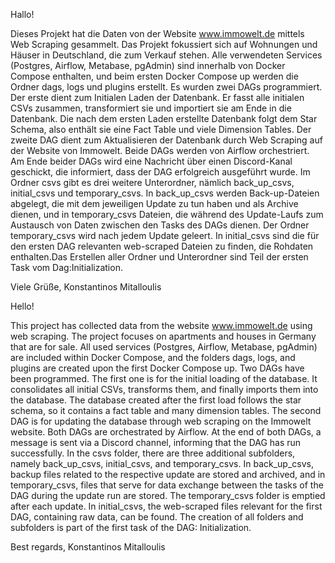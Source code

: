 Hallo!

Dieses Projekt hat die Daten von der Website www.immowelt.de mittels Web Scraping gesammelt. Das Projekt fokussiert sich auf Wohnungen und Häuser in Deutschland, die zum Verkauf stehen. Alle verwendeten Services (Postgres, Airflow, Metabase, pgAdmin) sind innerhalb von Docker Compose enthalten, und beim ersten Docker Compose up werden die Ordner dags, logs und plugins erstellt. Es wurden zwei DAGs programmiert. Der erste dient zum Initialen Laden der Datenbank. Er fasst alle initialen CSVs zusammen, transformiert sie und importiert sie am Ende in die Datenbank. Die nach dem ersten Laden erstellte Datenbank folgt dem Star Schema, also enthält sie eine Fact Table und viele Dimension Tables. Der zweite DAG dient zum Aktualisieren der Datenbank durch Web Scraping auf der Website von Immowelt. Beide DAGs werden von Airflow orchestriert. Am Ende beider DAGs wird eine Nachricht über einen Discord-Kanal geschickt, die informiert, dass der DAG erfolgreich ausgeführt wurde. Im Ordner csvs gibt es drei weitere Unterordner, nämlich back_up_csvs, initial_csvs und temporary_csvs. In back_up_csvs werden Back-up-Dateien abgelegt, die mit dem jeweiligen Update zu tun haben und als Archive dienen, und in temporary_csvs Dateien, die während des Update-Laufs zum Austausch von Daten zwischen den Tasks des DAGs dienen. Der Ordner temporary_csvs wird nach jedem Update geleert. In initial_csvs sind die für den ersten DAG relevanten web-scraped Dateien zu finden, die Rohdaten enthalten.Das Erstellen aller Ordner und Unterordner sind Teil der ersten Task vom Dag:Initialization.

Viele Grüße,
Konstantinos Mitalloulis



Hello!

This project has collected data from the website www.immowelt.de using web scraping. The project focuses on apartments and houses in Germany that are for sale. All used services (Postgres, Airflow, Metabase, pgAdmin) are included within Docker Compose, and the folders dags, logs, and plugins are created upon the first Docker Compose up. Two DAGs have been programmed. The first one is for the initial loading of the database. It consolidates all initial CSVs, transforms them, and finally imports them into the database. The database created after the first load follows the star schema, so it contains a fact table and many dimension tables. The second DAG is for updating the database through web scraping on the Immowelt website. Both DAGs are orchestrated by Airflow. At the end of both DAGs, a message is sent via a Discord channel, informing that the DAG has run successfully. In the csvs folder, there are three additional subfolders, namely back_up_csvs, initial_csvs, and temporary_csvs. In back_up_csvs, backup files related to the respective update are stored and archived, and in temporary_csvs, files that serve for data exchange between the tasks of the DAG during the update run are stored. The temporary_csvs folder is emptied after each update. In initial_csvs, the web-scraped files relevant for the first DAG, containing raw data, can be found. The creation of all folders and subfolders is part of the first task of the DAG: Initialization.

Best regards,
Konstantinos Mitalloulis

